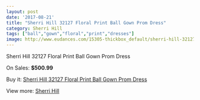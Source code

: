 ```yaml
---
layout: post
date: '2017-08-21'
title: "Sherri Hill 32127 Floral Print Ball Gown Prom Dress"
category: Sherri Hill
tags: ["ball","gown","floral","print","dresses"]
image: http://www.eudances.com/15305-thickbox_default/sherri-hill-32127-floral-print-ball-gown-prom-dress.jpg
---
```

Sherri Hill 32127 Floral Print Ball Gown Prom Dress

On Sales: **$500.99**
<a href="https://www.eudances.com/en/sherri-hill/4533-sherri-hill-32127-floral-print-ball-gown-prom-dress.html"><amp-img layout="responsive" width="600" height="600" src="//www.eudances.com/15305-thickbox_default/sherri-hill-32127-floral-print-ball-gown-prom-dress.jpg" alt="Sherri Hill 32127 Floral Print Ball Gown Prom Dress 0" /></a>
<a href="https://www.eudances.com/en/sherri-hill/4533-sherri-hill-32127-floral-print-ball-gown-prom-dress.html"><amp-img layout="responsive" width="600" height="600" src="//www.eudances.com/15307-thickbox_default/sherri-hill-32127-floral-print-ball-gown-prom-dress.jpg" alt="Sherri Hill 32127 Floral Print Ball Gown Prom Dress 1" /></a>
<a href="https://www.eudances.com/en/sherri-hill/4533-sherri-hill-32127-floral-print-ball-gown-prom-dress.html"><amp-img layout="responsive" width="600" height="600" src="//www.eudances.com/15306-thickbox_default/sherri-hill-32127-floral-print-ball-gown-prom-dress.jpg" alt="Sherri Hill 32127 Floral Print Ball Gown Prom Dress 2" /></a>

Buy it: [Sherri Hill 32127 Floral Print Ball Gown Prom Dress](https://www.eudances.com/en/sherri-hill/4533-sherri-hill-32127-floral-print-ball-gown-prom-dress.html "Sherri Hill 32127 Floral Print Ball Gown Prom Dress")

View more: [Sherri Hill](https://www.eudances.com/en/80-Sherri-Hill "Sherri Hill")